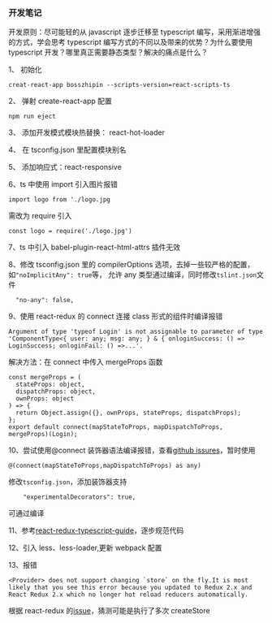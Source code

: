 ### 开发笔记

开发原则：尽可能轻的从 javascript 逐步迁移至 typescript 编写，采用渐进增强的方式，学会思考 typescript 编写方式的不同以及带来的优势？为什么要使用 typescript 开发？哪里真正需要静态类型？解决的痛点是什么？

1、 初始化

```
creat-react-app bosszhipin --scripts-version=react-scripts-ts
```

2、 弹射 create-react-app 配置

```
npm run eject
```

3、 添加开发模式模块热替换：
react-hot-loader

4、 在 tsconfig.json 里配置模块别名

5、 添加响应式：react-responsive

6、ts 中使用 import 引入图片报错

```
import logo from './logo.jpg
```

需改为 require 引入

```
const logo = require('./logo.jpg')
```

7、ts 中引入 babel-plugin-react-html-attrs 插件无效

8、修改 tsconfig.json 里的 compilerOptions 选项，去掉一些较严格的配置，如`"noImplicitAny": true`等， 允许 any 类型通过编译，同时修改`tslint.json`文件

```
  "no-any": false,
```

9、使用 react-redux 的 connect 连接 class 形式的组件时编译报错

```
Argument of type 'typeof Login' is not assignable to parameter of type 'ComponentType<{ user: any; msg: any; } & { onloginSuccess: () => LoginSuccess; onloginFail: () =>...'.
```

解决方法：在 connect 中传入 mergeProps 函数

```
const mergeProps = (
  stateProps: object,
  dispatchProps: object,
  ownProps: object
) => {
  return Object.assign({}, ownProps, stateProps, dispatchProps);
};
export default connect(mapStateToProps, mapDispatchToProps, mergeProps)(Login);
```

10、尝试使用@connect 装饰器语法编译报错，查看[github issures](https://github.com/DefinitelyTyped/DefinitelyTyped/issues/9951)，暂时使用

```
@(connect(mapStateToProps,mapDispatchToProps) as any)
```

修改`tsconfig.json`，添加装饰器支持

```
    "experimentalDecorators": true,
```

可通过编译

11、参考[react-redux-typescript-guide](https://github.com/piotrwitek/react-redux-typescript-guide)，逐步规范代码

12、引入 less、less-loader,更新 webpack 配置

13、报错

```
<Provider> does not support changing `store` on the fly.It is most likely that you see this error because you updated to Redux 2.x and React Redux 2.x which no longer hot reload reducers automatically.
```

根据 react-redux 的[issue](https://github.com/reactjs/react-redux/issues/356)，猜测可能是执行了多次 createStore
